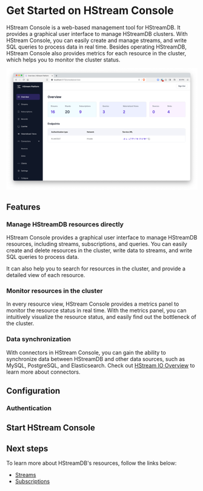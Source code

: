 # Get Started on HStream Console

HStream Console is a web-based management tool for HStreamDB. It provides a graphical user interface to manage HStreamDB clusters.
With HStream Console, you can easily create and manage streams, and write SQL queries to process data in real time. Besides operating HStreamDB,
HStream Console also provides metrics for each resource in the cluster, which helps you to monitor the cluster status.

![HStream Console Overview](./hstream-console-screenshot.png)

## Features

### Manage HStreamDB resources directly

HStream Console provides a graphical user interface to manage HStreamDB resources, including streams, subscriptions, and queries.
You can easily create and delete resources in the cluster, write data to streams, and write SQL queries to process data.

It can also help you to search for resources in the cluster, and provide a detailed view of each resource.

### Monitor resources in the cluster

In every resource view, HStream Console provides a metrics panel to monitor the resource status in real time. With the metrics panel,
you can intuitively visualize the resource status, and easily find out the bottleneck of the cluster.

### Data synchronization

With connectors in HStream Console, you can gain the ability to synchronize data between HStreamDB and other data sources, such as MySQL, PostgreSQL, and Elasticsearch.
Check out [HStream IO Overview](../ingest-and-distribute/overview.md) to learn more about connectors.

## Configuration

### Authentication

## Start HStream Console

## Next steps

To learn more about HStreamDB's resources, follow the links below:

- [Streams](../write/stream.md)
- [Subscriptions](../write/subscription.md)
